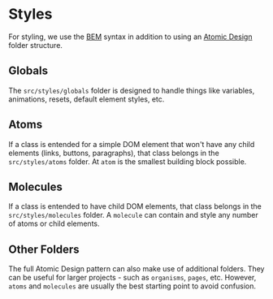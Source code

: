 # Styles

For styling, we use the [BEM](https://css-tricks.com/bem-101/) syntax in addition to using an [Atomic Design](https://bradfrost.com/blog/post/atomic-web-design/) folder structure.

## Globals

The `src/styles/globals` folder is designed to handle things like variables, animations, resets, default element styles, etc.

## Atoms

If a class is entended for a simple DOM element that won't have any child elements (links, buttons, paragraphs), that class belongs in the `src/styles/atoms` folder. At `atom` is the smallest building block possible.

## Molecules

If a class is entended to have child DOM elements, that class belongs in the `src/styles/molecules` folder. A `molecule` can contain and style any number of atoms or child elements.

## Other Folders

The full Atomic Design pattern can also make use of additional folders. They can be useful for larger projects - such as `organisms`, `pages`, etc. However, `atoms` and `molecules` are usually the best starting point to avoid confusion.
